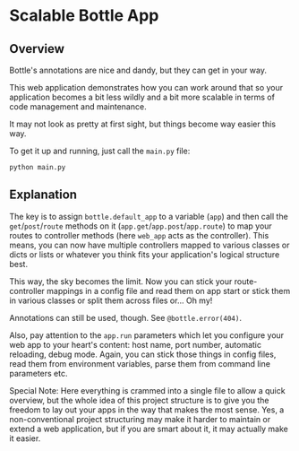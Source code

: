 # Scalable Bottle App

## Overview

Bottle's annotations are nice and dandy, but they can get in your way.

This web application demonstrates how you can work around that so your application becomes a bit less wildly and a bit more scalable in terms of code management and maintenance.

It may not look as pretty at first sight, but things become way easier this way.

To get it up and running, just call the `main.py` file:

```
python main.py
```

## Explanation

The key is to assign `bottle.default_app` to a variable (`app`) and then call the `get`/`post`/`route` methods on it (`app.get`/`app.post`/`app.route`) to map your routes to controller methods (here `web_app` acts as the controller). This means, you can now have multiple controllers mapped to various classes or dicts or lists or whatever you think fits your application's logical structure best.

This way, the sky becomes the limit. Now you can stick your route-controller mappings in a config file and read them on app start or stick them in various classes or split them across files or... Oh my!

Annotations can still be used, though. See `@bottle.error(404)`.

Also, pay attention to the `app.run` parameters which let you configure
your web app to your heart's content: host name, port number, automatic
reloading, debug mode. Again, you can stick those things in config files,
read them from environment variables, parse them from command line parameters etc.

Special Note: Here everything is crammed into a single file to allow a
quick overview, but the whole idea of this project structure is to give you the freedom to lay out your apps in the way that makes the most sense. Yes, a non-conventional project structuring may make it harder to maintain or extend a web application, but if you are smart about it, it may actually make it easier.
